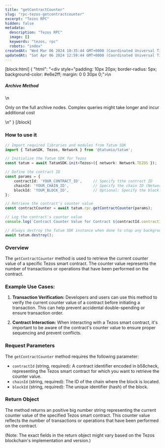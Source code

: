 ```yaml
---
title: "getContractCounter"
slug: "rpc-tezos-getcontractcounter"
excerpt: "Tezos RPC"
hidden: false
metadata: 
  description: "Tezos RPC"
  image: []
  keywords: "tezos, rpc"
  robots: "index"
createdAt: "Wed Mar 06 2024 10:35:44 GMT+0000 (Coordinated Universal Time)"
updatedAt: "Sat Apr 06 2024 12:59:44 GMT+0000 (Coordinated Universal Time)"
---
```

[block:html]
{
  "html": "<div style=\"padding: 10px 20px; border-radius: 5px; background-color: #e6e2ff; margin: 0 0 30px 0;\">\n  <h5>Archive Method</h5>\n  <p>Only on the full archive nodes. Complex queries might take longer and incur additional cost</p>\n</div>"
}
[/block]


### How to use it

```typescript
// Import required libraries and modules from Tatum SDK
import { TatumSDK, Tezos, Network } from '@tatumio/tatum';

// Initialize the Tatum SDK for Tezos
const tatum = await TatumSDK.init<Tezos>({ network: Network.TEZOS });

// Define the contract ID
const params = { 
    contractId: 'YOUR_CONTRACT_ID',     // Specify tthe contract ID 
    chainId: 'YOUR_CHAIN_ID',           // Specify the chain ID (Network identifier)
    blockId: 'YOUR_BLOCK_ID',           // Optional: Specify the block ID (hash)
};

// Retrieve the contract's counter value
const contractCounter = await tatum.rpc.getContractCounter(params);

// Log the contract's counter value
console.log(`Contract Counter Value for Contract ${contractId.contractId}:`, contractCounter);

// Always destroy the Tatum SDK instance when done to stop any background processes
await tatum.destroy();
```

### Overview

The `getContractCounter` method is used to retrieve the current counter value of a specific Tezos smart contract. The counter value represents the number of transactions or operations that have been performed on the contract.

### Example Use Cases:

1. **Transaction Verification:** Developers and users can use this method to verify the current counter value of a contract before initiating a transaction. This can help prevent accidental double-spending or ensure transaction order.

2. **Contract Interaction:** When interacting with a Tezos smart contract, it's important to be aware of the contract's counter value to ensure proper sequencing and prevent conflicts.

### Request Parameters

The `getContractCounter` method requires the following parameter:

- `contractId` (string, required): A contract identifier encoded in b58check, representing the Tezos smart contract for which you want to retrieve the counter value.
- `chainId` (string, required): The ID of the chain where the block is located.
- `blockId` (string, required): The unique identifier (hash) of the block.

### Return Object

The method returns an positive big number string representing the current counter value of the specified Tezos smart contract. This counter value reflects the number of transactions or operations that have been performed on the contract.

(Note: The exact fields in the return object might vary based on the Tezos blockchain's implementation and version.)
